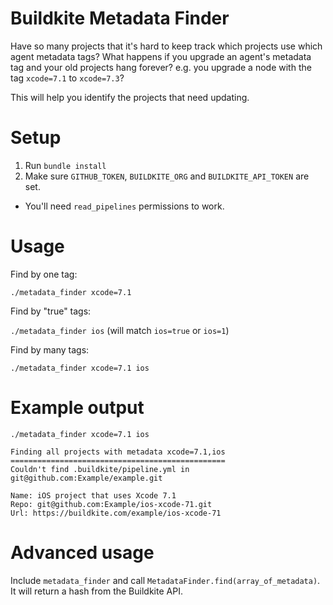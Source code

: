 Buildkite Metadata Finder
===

Have so many projects that it's hard to keep track which projects use which agent metadata tags?
What happens if you upgrade an agent's metadata tag and your old projects hang forever?
e.g. you upgrade a node with the tag `xcode=7.1` to `xcode=7.3`?

This will help you identify the projects that need updating.

Setup
===
1. Run `bundle install`
2. Make sure `GITHUB_TOKEN`, `BUILDKITE_ORG` and `BUILDKITE_API_TOKEN` are set.
  - You'll need `read_pipelines` permissions to work.

Usage
===

Find by one tag:

`./metadata_finder xcode=7.1`

Find by "true" tags:

`./metadata_finder ios` (will match `ios=true` or `ios=1`)

Find by many tags:

`./metadata_finder xcode=7.1 ios`

Example output
===
`./metadata_finder xcode=7.1 ios`

```
Finding all projects with metadata xcode=7.1,ios
================================================
Couldn't find .buildkite/pipeline.yml in git@github.com:Example/example.git

Name: iOS project that uses Xcode 7.1
Repo: git@github.com:Example/ios-xcode-71.git
Url: https://buildkite.com/example/ios-xcode-71
```

Advanced usage
===
Include `metadata_finder` and call `MetadataFinder.find(array_of_metadata)`. It will return a hash from the Buildkite API.
